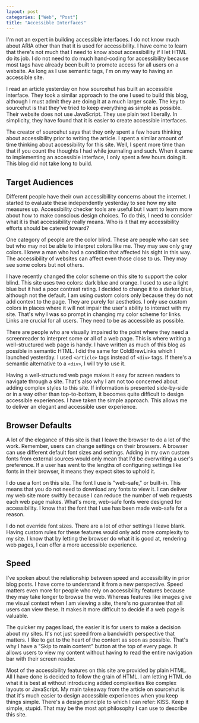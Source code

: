```yaml
---
layout: post
categories: ["Web", "Post"]
title: "Accessible Interfaces"
---
```


I'm not an expert in building accessible interfaces. I do not know much about ARIA other than that it is used for accessibility. I have come to learn that there's not much that I need to know about accessibillity if I let HTML do its job. I do not need to do much hand-coding for accessibility because most tags have already been built to promote access for all users on a website. As long as I use semantic tags, I'm on my way to having an accessible site.

I read an article yesterday on how sourcehut has built an accessible interface. They took a similar approach to the one I used to build this blog, although I must admit they are doing it at a much larger scale. The key to sourcehut is that they've tried to keep everything as simple as possible. Their website does not use JavaScript. They use plain text liberally. In simplicity, they have found that it is easier to create accessible interfaces.

The creator of sourcehut says that they only spent a few hours thinking about accessibility prior to writing the article. I spent a similar amount of time thinking about accessibility for this site. Well, I spent more time than that if you count the thoughts I had while journaling and such. When it came to implementing an accessible interface, I only spent a few hours doing it. This blog did not take long to build.

## Target Audiences

Different people have their own accessibillity concerns about the internet. I started to evaluate these independently yesterday to see how my site measures up. Accessibility checker tools are useful but I want to learn more about how to make conscious design choices. To do this, I need to consider what it is that accessibility really means. Who is it that my accessibility efforts should be catered toward?

One category of people are the color blind. These are people who can see but who may not be able to interpret colors like me. They may see only gray colors. I knew a man who had a condition that affected his sight in this way. The accessibility of websites can affect even those close to us. They may see some colors but not others.

I have recently changed the color scheme on this site to support the color blind. This site uses two colors: dark blue and orange. I used to use a light blue but it had a poor contrast rating. I decided to change it to a darker blue, although not the default. I am using custom colors only because they do not add context to the page. They are purely for aesthetics. I only use custom colors in places where it will not impair the user's ability to interact with my site. That's why I was so prompt in changing my color scheme for links. Links are crucial for all users. They need to be as accessible as possible.

There are people who are visually impaired to the point where they need a screenreader to interpret some or all of a web page. This is where writing a well-structured web page is handy. I have written as much of this blog as possible in semantic HTML. I did the same for ColdBrewLinks which I launched yesterday. I used `<article>` tags instead of `<div>` tags. If there's a semantic alternative to a `<div>`, I will try to use it.

Having a well-structured web page makes it easy for screen readers to navigate through a site. That's also why I am not too concerned about adding complex styles to this site. If information is presented side-by-side or in a way other than top-to-bottom, it becomes quite difficult to design accessible experiences. I have taken the simple approach. This allows me to deliver an elegant and accessible user experience.

## Browser Defaults

A lot of the elegance of this site is that I leave the browser to do a lot of the work. Remember, users can change settings on their browsers. A browser can use different default font sizes and settings. Adding in my own custom fonts from external sources would only mean that I'd be overwriting a user's preference. If a user has went to the lengths of configuring settings like fonts in their browser, it means they expect sites to uphold it.

I do use a font on this site. The font I use is "web-safe," or built-in. This means that you do not need to download any fonts to view it. I can deliver my web site more swiftly because I can reduce the number of web requests each web page makes. What's more, web-safe fonts were designed for accessibility. I know that the font that I use has been made web-safe for a reason.

I do not override font sizes. There are a lot of other settings I leave blank. Having custom rules for these features would only add more complexity to my site. I know that by letting the browser do what it is good at, rendering web pages, I can offer a more accessible experience.

## Speed

I've spoken about the relationship between speed and accessibility in prior blog posts. I have come to understand it from a new perspective. Speed matters even more for people who rely on accessibility features because they may take longer to browse the web. Whereas features like images give me visual context when I am viewing a site, there's no guarantee that all users can view these. It makes it more difficult to decide if a web page is valuable.

The quicker my pages load, the easier it is for users to make a decision about my sites. It's not just speed from a bandwidth perspective that matters. I like to get to the heart of the content as soon as possible. That's why I have a "Skip to main content" button at the top of every page. It allows users to view my content without having to read the entire navigation bar with their screen reader.

Most of the accessibility features on this site are provided by plain HTML. All I have done is decided to follow the grain of HTML. I am letting HTML do what it is best at without introducing added complexities like complex layouts or JavaScript. My main takeaway from the article on sourcehut is that it's much easier to design accessible experiences when you keep things simple. There's a design principle to which I can refer: KISS. Keep it simple, stupid. That may be the most apt philosophy I can use to describe this site.